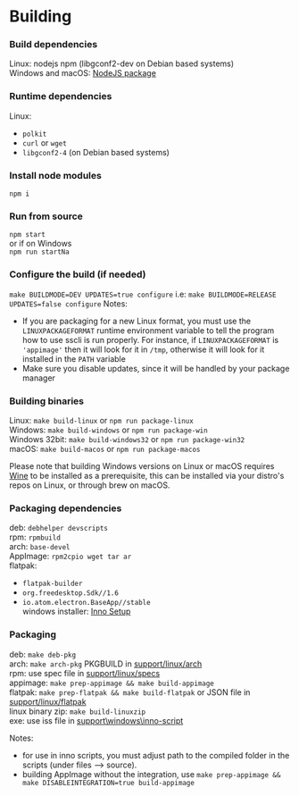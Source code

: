 # Building
### Build dependencies
Linux: nodejs npm (libgconf2-dev on Debian based systems)  
Windows and macOS: [NodeJS package](https://nodejs.org/en/download)  

### Runtime dependencies
Linux:
- `polkit`
- `curl` or `wget`
- `libgconf2-4` (on Debian based systems)  

### Install node modules
`npm i`  

### Run from source
`npm start`  
or if on Windows  
`npm run startNa`  

### Configure the build (if needed)
`make BUILDMODE=DEV UPDATES=true configure`
i.e: `make BUILDMODE=RELEASE UPDATES=false configure`
Notes:
- If you are packaging for a new Linux format, you must use the `LINUXPACKAGEFORMAT` runtime environment variable to tell the program how to use sscli is run properly. For instance, if `LINUXPACKAGEFORMAT` is `'appimage'` then it will look for it in `/tmp`, otherwise it will look for it installed in the `PATH` variable
- Make sure you disable updates, since it will be handled by your package manager

### Building binaries
Linux: `make build-linux` or `npm run package-linux`  
Windows: `make build-windows` or `npm run package-win`  
Windows 32bit: `make build-windows32` or `npm run package-win32`  
macOS: `make build-macos` or `npm run package-macos`  

Please note that building Windows versions on Linux or macOS requires [Wine](https://www.winehq.org) to be installed as a prerequisite, this can be installed via your distro's repos on Linux, or through brew on macOS.  

### Packaging dependencies
deb: `debhelper devscripts`  
rpm: `rpmbuild`  
arch: `base-devel`  
AppImage: `rpm2cpio wget tar ar`  
flatpak:  
- `flatpak-builder`  
- `org.freedesktop.Sdk//1.6`  
- `io.atom.electron.BaseApp//stable`  
windows installer: [Inno Setup](http://www.jrsoftware.org/isinfo.php)  

### Packaging
deb: `make deb-pkg`  
arch: `make arch-pkg` PKGBUILD in [support/linux/arch](support/linux/arch)  
rpm: use spec file in [support/linux/specs](support/linux/specs)  
appimage: `make prep-appimage && make build-appimage`  
flatpak: `make prep-flatpak && make build-flatpak` or JSON file in [support/linux/flatpak](support/linux/flatpak)  
linux binary zip: `make build-linuxzip`  
exe: use iss file in [support\\windows\\inno-script](support/windows/inno-script)  

Notes:
- for use in inno scripts, you must adjust path to the compiled folder in the scripts (under files --> source).  
- building AppImage without the integration, use `make prep-appimage && make DISABLEINTEGRATION=true build-appimage`  
